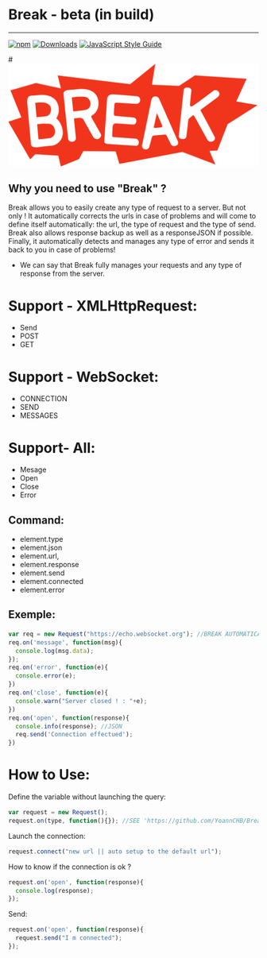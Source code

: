 # Break - beta (in build)
-----------------

[![npm](https://img.shields.io/npm/v/anticore.svg?style=plastic)]()
[![Downloads](https://img.shields.io/npm/dt/anticore.svg?style=plastic)]()
[![JavaScript Style Guide](https://img.shields.io/badge/code_style-standard-brightgreen.svg)](https://standardjs.com)

#<img alt="Break" title="Break" src="img/break.png"/>

## Why you need to use "Break" ?

Break allows you to easily create any type of request to a server. But not only ! It automatically corrects the urls in case of problems and will come to define itself automatically: the url, the type of request and the type of send. Break also allows response backup as well as a responseJSON if possible. Finally, it automatically detects and manages any type of error and sends it back to you in case of problems!
* We can say that Break fully manages your requests and any type of response from the server.

# Support - XMLHttpRequest:
* Send
* POST
* GET

# Support - WebSocket:
* CONNECTION
* SEND
* MESSAGES

# Support- All:
* Mesage
* Open
* Close
* Error

Command:
---------------------------------------------------------------------
* element.type
* element.json
* element.url, 
* element.response
* element.send
* element.connected
* element.error

Exemple:
-------------------------------------------------
```js
var req = new Request("https://echo.websocket.org"); //BREAK AUTOMATICALLY SET THE URL ON 'wss://echo.websocket.org'
req.on('message', function(msg){
  console.log(msg.data);
});
req.on('error', function(e){
  console.error(e);
})
req.on('close', function(e){
  console.warn("Server closed ! : "+e);
})
req.on('open', function(response){
  console.info(response); //JSON
  req.send('Connection effectued');
})
```

# How to Use:

Define the variable without launching the query:

```js
var request = new Request();
request.on(type, function(){}); //SEE 'https://github.com/YoannCHB/Break/blob/master/README.md#command'
```

Launch the connection:

```js
request.connect("new url || auto setup to the default url");
```

How to know if the connection is ok ?

```js
request.on('open', function(response){
  console.log(response);
});
```
Send:
```js
request.on('open', function(response){
  request.send("I m connected");
});
```
